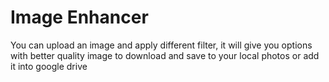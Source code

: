 # Image Enhancer
You can upload an image and apply different filter, it will give you options with better quality image to download and save to your local photos or add it into google drive
